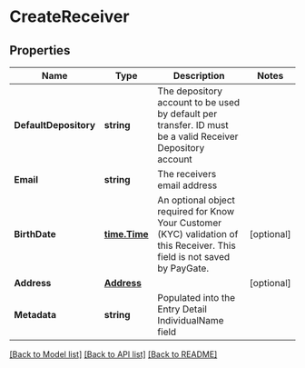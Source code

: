 # CreateReceiver

## Properties

Name | Type | Description | Notes
------------ | ------------- | ------------- | -------------
**DefaultDepository** | **string** | The depository account to be used by default per transfer. ID must be a valid Receiver Depository account | 
**Email** | **string** | The receivers email address | 
**BirthDate** | [**time.Time**](time.Time.md) | An optional object required for Know Your Customer (KYC) validation of this Receiver. This field is not saved by PayGate.  | [optional] 
**Address** | [**Address**](Address.md) |  | [optional] 
**Metadata** | **string** | Populated into the Entry Detail IndividualName field | 

[[Back to Model list]](../README.md#documentation-for-models) [[Back to API list]](../README.md#documentation-for-api-endpoints) [[Back to README]](../README.md)



